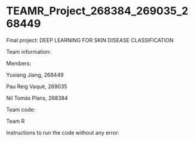# TEAMR_Project_268384_269035_268449

Final project: 
DEEP LEARNING FOR SKIN DISEASE CLASSIFICATION

Team information:

Members: 
  
  Yuxiang Jiang, 268449

  Pau Reig Vaqué, 269035

  Nil Tomàs Plans, 268384

Team code: 

Team R




Instructions to run the code without any error: 
